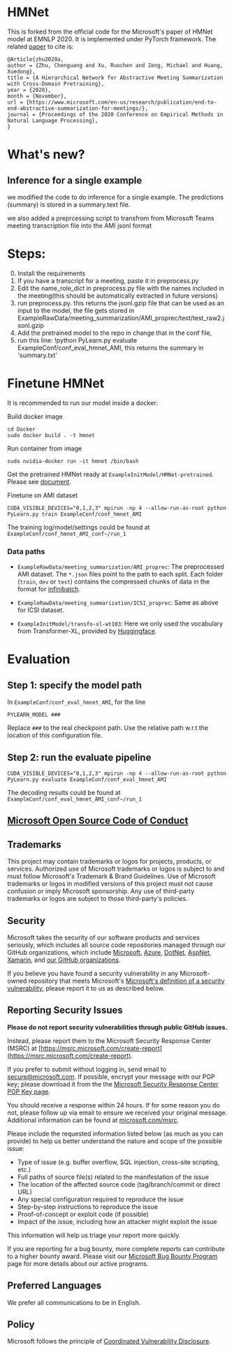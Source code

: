 # HMNet
This is forked from the official code for the Microsoft's paper of HMNet model at EMNLP 2020. It is implemented under PyTorch framework. The related [paper](https://www.microsoft.com/en-us/research/uploads/prod/2020/04/MeetingNet_EMNLP_full.pdf) to cite is:

```
@Article{zhu2020a,
author = {Zhu, Chenguang and Xu, Ruochen and Zeng, Michael and Huang, Xuedong},
title = {A Hierarchical Network for Abstractive Meeting Summarization with Cross-Domain Pretraining},
year = {2020},
month = {November},
url = {https://www.microsoft.com/en-us/research/publication/end-to-end-abstractive-summarization-for-meetings/},
journal = {Proceedings of the 2020 Conference on Empirical Methods in Natural Language Processing},
}
```
# What's new?
## Inference for a single example
we modified the code to do inference for a single example.
The predictions (summary) is stored in a summary.text file.

we also added a preprcessing script to transfrom from Microsoft Teams meeting transcription file into the AMI jsonl format

# Steps:
0. Install the requirements
1. If you have a transcript for a meeting, paste it in preprocess.py
2. Edit the name_role_dict in preprocess.py file with the names included in the meeting(this should be automatically extracted in future versions)
3. run preprocess.py. this returns the jsonl.gzip file that can be used as an input to the model, the file gets stored in ExampleRawData/meeting_summarization/AMI_proprec/test/test_raw2.jsonl.gzip
4. Add the pretrained model to the repo in change that in the conf file,
5. run this line: !python PyLearn.py evaluate ExampleConf/conf_eval_hmnet_AMI, this returns the summary in 'summary.txt'

# Finetune HMNet

It is recommended to run our model inside a docker:

Build docker image
```
cd Docker
sudo docker build . -t hmnet
```

Run container from image
```
sudo nvidia-docker run -it hmnet /bin/bash
```

Get the pretrained HMNet ready at `ExampleInitModel/HMNet-pretrained`. Please see [document](./ExampleInitModel/HMNet-pretrained/README.md).

Finetune on AMI dataset
```
CUDA_VISIBLE_DEVICES="0,1,2,3" mpirun -np 4 --allow-run-as-root python PyLearn.py train ExampleConf/conf_hmnet_AMI
```

The training log/model/settings could be found at `ExampleConf/conf_hmnet_AMI_conf~/run_1`

### Data paths

- `ExampleRawData/meeting_summarization/AMI_proprec`: The preprocessed AMI dataset. The `*.json` files point to the path to each split. Each folder (`train`, `dev` or `test`) contains the compressed chunks of data in the format for [infinibatch](https://github.com/microsoft/infinibatch).

- `ExampleRawData/meeting_summarization/ICSI_proprec`: Same as above for ICSI dataset.

- `ExampleInitModel/transfo-xl-wt103`: Here we only used the vocabulary from Transformer-XL, provided by [Huggingface](https://huggingface.co/transformers/model_doc/transformerxl.html).

# Evaluation

## Step 1: specify the model path

In `ExampleConf/conf_eval_hmnet_AMI`, for the line 
```
PYLEARN_MODEL ###
```

Replace `###` to the real checkpoint path. Use the relative path w.r.t the location of this configuration file. 

## Step 2: run the evaluate pipeline

```
CUDA_VISIBLE_DEVICES="0,1,2,3" mpirun -np 4 --allow-run-as-root python PyLearn.py evaluate ExampleConf/conf_eval_hmnet_AMI
```

The decoding results could be found at `ExampleConf/conf_eval_hmnet_AMI_conf~/run_1`

##  [Microsoft Open Source Code of Conduct](https://opensource.microsoft.com/codeofconduct)

## Trademarks
This project may contain trademarks or logos for projects, products, or services. Authorized use of Microsoft trademarks or logos is subject to and must follow Microsoft's Trademark & Brand Guidelines. Use of Microsoft trademarks or logos in modified versions of this project must not cause confusion or imply Microsoft sponsorship. Any use of third-party trademarks or logos are subject to those third-party's policies.

<!-- BEGIN MICROSOFT SECURITY.MD V0.0.3 BLOCK -->

## Security

Microsoft takes the security of our software products and services seriously, which includes all source code repositories managed through our GitHub organizations, which include [Microsoft](https://github.com/Microsoft), [Azure](https://github.com/Azure), [DotNet](https://github.com/dotnet), [AspNet](https://github.com/aspnet), [Xamarin](https://github.com/xamarin), and [our GitHub organizations](https://opensource.microsoft.com/).

If you believe you have found a security vulnerability in any Microsoft-owned repository that meets Microsoft's [Microsoft's definition of a security vulnerability](https://docs.microsoft.com/en-us/previous-versions/tn-archive/cc751383(v=technet.10)), please report it to us as described below.

## Reporting Security Issues

**Please do not report security vulnerabilities through public GitHub issues.**

Instead, please report them to the Microsoft Security Response Center (MSRC) at [https://msrc.microsoft.com/create-report](https://msrc.microsoft.com/create-report).

If you prefer to submit without logging in, send email to [secure@microsoft.com](mailto:secure@microsoft.com).  If possible, encrypt your message with our PGP key; please download it from the the [Microsoft Security Response Center PGP Key page](https://www.microsoft.com/en-us/msrc/pgp-key-msrc).

You should receive a response within 24 hours. If for some reason you do not, please follow up via email to ensure we received your original message. Additional information can be found at [microsoft.com/msrc](https://www.microsoft.com/msrc).

Please include the requested information listed below (as much as you can provide) to help us better understand the nature and scope of the possible issue:

  * Type of issue (e.g. buffer overflow, SQL injection, cross-site scripting, etc.)
  * Full paths of source file(s) related to the manifestation of the issue
  * The location of the affected source code (tag/branch/commit or direct URL)
  * Any special configuration required to reproduce the issue
  * Step-by-step instructions to reproduce the issue
  * Proof-of-concept or exploit code (if possible)
  * Impact of the issue, including how an attacker might exploit the issue

This information will help us triage your report more quickly.

If you are reporting for a bug bounty, more complete reports can contribute to a higher bounty award. Please visit our [Microsoft Bug Bounty Program](https://microsoft.com/msrc/bounty) page for more details about our active programs.

## Preferred Languages

We prefer all communications to be in English.

## Policy

Microsoft follows the principle of [Coordinated Vulnerability Disclosure](https://www.microsoft.com/en-us/msrc/cvd).

<!-- END MICROSOFT SECURITY.MD BLOCK -->
